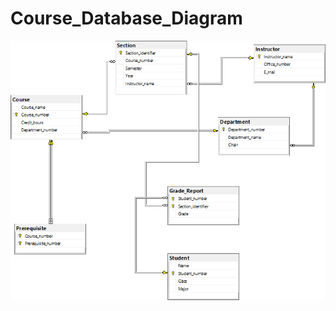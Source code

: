 # Course_Database_Diagram

![alt text](https://github.com/Akbank-Full-Stack-Development-Bootcamp/Bahar_Sezin-Homework2/blob/master/Database_Design/Course_db.png "Course_db")
